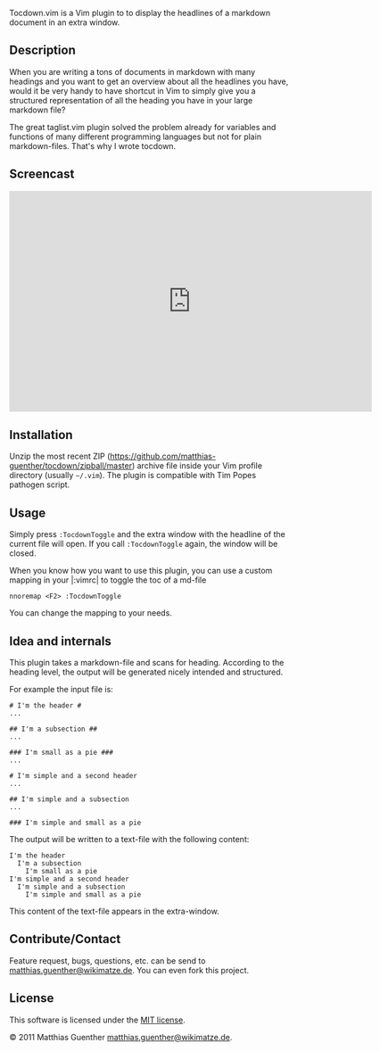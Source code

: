 Tocdown.vim is a Vim plugin to to display the headlines of a markdown document in an extra window.

## Description ##

When you are writing a tons of documents in markdown with many headings and you want to get an
overview about all the  headlines you have, would it be very handy to have shortcut in Vim to simply
give you a structured representation of all the heading you have in your large markdown file?

The great taglist.vim plugin solved the problem already for variables and functions of many
different programming languages but not for plain markdown-files. That's why I wrote tocdown.


## Screencast ##

<iframe src="http://www.screenr.com/embed/zvos" width="650" height="396" frameborder="0"></iframe>


## Installation ##

Unzip the most recent ZIP (https://github.com/matthias-guenther/tocdown/zipball/master) archive file
inside your Vim profile directory (usually  `~/.vim`). The plugin is compatible with Tim Popes
pathogen script.


## Usage ##

Simply press `:TocdownToggle` and the extra window with the headline of the current file will open.
If you call `:TocdownToggle` again, the window will be closed.

When you know how you want to use this plugin, you can use a custom mapping in your |:vimrc| to
toggle the toc of a md-file

    nnoremap <F2> :TocdownToggle

You can change the mapping to your needs.


## Idea and internals ##

This plugin takes a markdown-file and scans for heading. According to the heading level, the output
will be generated nicely intended and structured.

For example the input file is:

    # I'm the header #
    ...

    ## I'm a subsection ##
    ...

    ### I'm small as a pie ###
    ...

    # I'm simple and a second header
    ...

    ## I'm simple and a subsection
    ...

    ### I'm simple and small as a pie

The output will be written to a text-file with the following content:

    I'm the header
      I'm a subsection
        I'm small as a pie
    I'm simple and a second header
      I'm simple and a subsection
        I'm simple and small as a pie

This content of the text-file appears in the extra-window.


## Contribute/Contact ##

Feature request, bugs, questions, etc. can be send to <matthias.guenther@wikimatze.de>. You can even
fork this project.


## License ##

This software is licensed under the [MIT license][mit].

© 2011 Matthias Guenther <matthias.guenther@wikimatze.de>.

[mit]: http://en.wikipedia.org/wiki/MIT_License
